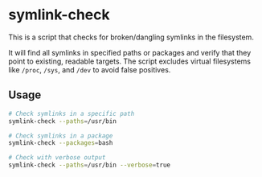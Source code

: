 # symlink-check

This is a script that checks for broken/dangling symlinks in the filesystem.

It will find all symlinks in specified paths or packages and verify that they point to existing, readable targets. The script excludes virtual filesystems like `/proc`, `/sys`, and `/dev` to avoid false positives.

## Usage

```bash
# Check symlinks in a specific path
symlink-check --paths=/usr/bin

# Check symlinks in a package
symlink-check --packages=bash

# Check with verbose output
symlink-check --paths=/usr/bin --verbose=true
```